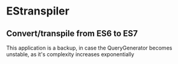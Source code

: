 # EStranspiler

## Convert/transpile from ES6 to ES7
This application is a backup, in case the QueryGenerator becomes unstable, as it's complexity increases exponentially

